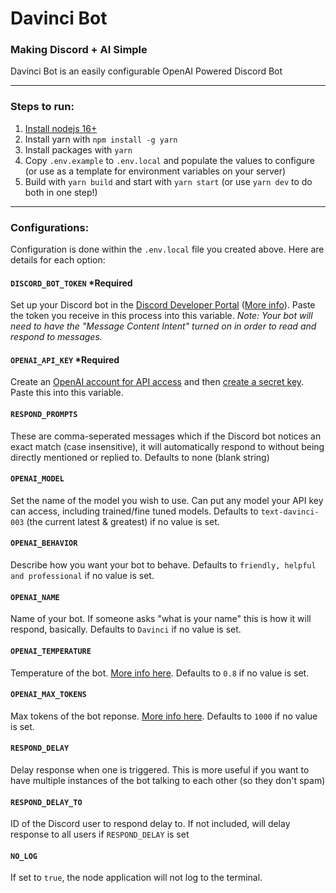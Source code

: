 # Davinci Bot

### Making Discord + AI Simple

Davinci Bot is an easily configurable OpenAI Powered Discord Bot

---

### Steps to run:

1. [Install nodejs 16+](https://nodejs.org/en/download/)
2. Install yarn with `npm install -g yarn`
3. Install packages with `yarn`
4. Copy `.env.example` to `.env.local` and populate the values to configure (or use as a template for environment variables on your server)
5. Build with `yarn build` and start with `yarn start` (or use `yarn dev` to do both in one step!)

---

### Configurations:

Configuration is done within the `.env.local` file you created above. Here are details for each option:

#### `DISCORD_BOT_TOKEN` \*Required

Set up your Discord bot in the [Discord Developer Portal](https://discord.com/developers/applications) ([More info](https://discord.com/developers/docs/getting-started#creating-an-app)). Paste the token you receive in this process into this variable. _Note: Your bot will need to have the "Message Content Intent" turned on in order to read and respond to messages._

#### `OPENAI_API_KEY` \*Required

Create an [OpenAI account for API access](https://openai.com/api/) and then [create a secret key](https://platform.openai.com/account/api-keys). Paste this into this variable.

#### `RESPOND_PROMPTS`

These are comma-seperated messages which if the Discord bot notices an exact match (case insensitive), it will automatically respond to without being directly mentioned or replied to. Defaults to none (blank string)

#### `OPENAI_MODEL`

Set the name of the model you wish to use. Can put any model your API key can access, including trained/fine tuned models. Defaults to `text-davinci-003` (the current latest & greatest) if no value is set.

#### `OPENAI_BEHAVIOR`

Describe how you want your bot to behave. Defaults to `friendly, helpful and professional` if no value is set.

#### `OPENAI_NAME`

Name of your bot. If someone asks "what is your name" this is how it will respond, basically. Defaults to `Davinci` if no value is set.

#### `OPENAI_TEMPERATURE`

Temperature of the bot. [More info here](https://platform.openai.com/docs/api-reference/completions/create#completions/create-temperature). Defaults to `0.8` if no value is set.

#### `OPENAI_MAX_TOKENS`

Max tokens of the bot reponse. [More info here](https://platform.openai.com/docs/api-reference/completions/create#completions/create-max_tokens). Defaults to `1000` if no value is set.

#### `RESPOND_DELAY`

Delay response when one is triggered. This is more useful if you want to have multiple instances of the bot talking to each other (so they don't spam)

#### `RESPOND_DELAY_TO`

ID of the Discord user to respond delay to. If not included, will delay response to all users if `RESPOND_DELAY` is set

#### `NO_LOG`

If set to `true`, the node application will not log to the terminal.
